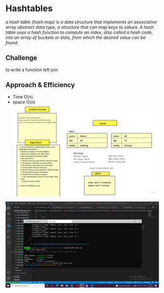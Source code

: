 # Hashtables
*a hash table (hash map) is a data structure that implements an associative array abstract data type, a structure that can map keys to values. A hash table uses a hash function to compute an index, also called a hash code, into an array of buckets or slots, from which the desired value can be found.*

## Challenge
to write a function left join 
## Approach & Efficiency
- Time O(n) 
- space O(n)
![img](white.jpg)


![img](test.png)

